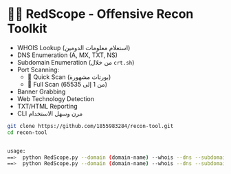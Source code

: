 # 🕵️‍♂️ RedScope - Offensive Recon Toolkit


- WHOIS Lookup (استعلام معلومات الدومين)
- DNS Enumeration (A, MX, TXT, NS)
- Subdomain Enumeration (من خلال `crt.sh`)
- Port Scanning:
  - 🔹 Quick Scan (بورتات مشهورة)
  - 🔹 Full Scan (من 1 إلى 65535)
- Banner Grabbing
- Web Technology Detection
- TXT/HTML Reporting
- CLI مرن وسهل الاستخدام


```bash
git clone https://github.com/1855983284/recon-tool.git
cd recon-tool


usage:
==>  python RedScope.py --domain (domain-name) --whois --dns --subdomains --ports --banner --tech --report (txt or html) ==> for common ports [21, 22, 23, 25, 53, 80, 110, 143, 443, 3306, 3389, 8080]
==>  python RedScope.py --domain (domain-name) --whois --dns --subdomains --ports --full --banner --tech --report (txt or html) ==> for all ports
